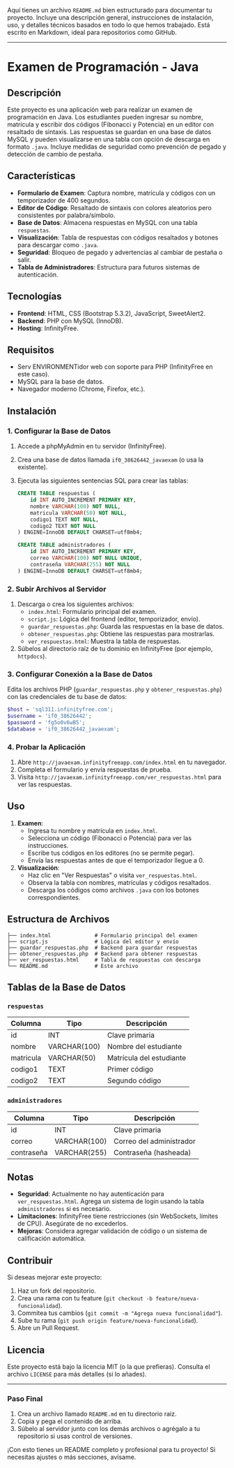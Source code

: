 Aquí tienes un archivo `README.md` bien estructurado para documentar tu proyecto. Incluye una descripción general, instrucciones de instalación, uso, y detalles técnicos basados en todo lo que hemos trabajado. Está escrito en Markdown, ideal para repositorios como GitHub.

---

# Examen de Programación - Java

## Descripción
Este proyecto es una aplicación web para realizar un examen de programación en Java. Los estudiantes pueden ingresar su nombre, matrícula y escribir dos códigos (Fibonacci y Potencia) en un editor con resaltado de sintaxis. Las respuestas se guardan en una base de datos MySQL y pueden visualizarse en una tabla con opción de descarga en formato `.java`. Incluye medidas de seguridad como prevención de pegado y detección de cambio de pestaña.

## Características
- **Formulario de Examen**: Captura nombre, matrícula y códigos con un temporizador de 400 segundos.
- **Editor de Código**: Resaltado de sintaxis con colores aleatorios pero consistentes por palabra/símbolo.
- **Base de Datos**: Almacena respuestas en MySQL con una tabla `respuestas`.
- **Visualización**: Tabla de respuestas con códigos resaltados y botones para descargar como `.java`.
- **Seguridad**: Bloqueo de pegado y advertencias al cambiar de pestaña o salir.
- **Tabla de Administradores**: Estructura para futuros sistemas de autenticación.

## Tecnologías
- **Frontend**: HTML, CSS (Bootstrap 5.3.2), JavaScript, SweetAlert2.
- **Backend**: PHP con MySQL (InnoDB).
- **Hosting**: InfinityFree.

## Requisitos
- Serv ENVIRONMENTidor web con soporte para PHP (InfinityFree en este caso).
- MySQL para la base de datos.
- Navegador moderno (Chrome, Firefox, etc.).

## Instalación

### 1. Configurar la Base de Datos
1. Accede a phpMyAdmin en tu servidor (InfinityFree).
2. Crea una base de datos llamada `if0_38626442_javaexam` (o usa la existente).
3. Ejecuta las siguientes sentencias SQL para crear las tablas:

   ```sql
   CREATE TABLE respuestas (
       id INT AUTO_INCREMENT PRIMARY KEY,
       nombre VARCHAR(100) NOT NULL,
       matricula VARCHAR(50) NOT NULL,
       codigo1 TEXT NOT NULL,
       codigo2 TEXT NOT NULL
   ) ENGINE=InnoDB DEFAULT CHARSET=utf8mb4;

   CREATE TABLE administradores (
       id INT AUTO_INCREMENT PRIMARY KEY,
       correo VARCHAR(100) NOT NULL UNIQUE,
       contraseña VARCHAR(255) NOT NULL
   ) ENGINE=InnoDB DEFAULT CHARSET=utf8mb4;
   ```

### 2. Subir Archivos al Servidor
1. Descarga o crea los siguientes archivos:
   - `index.html`: Formulario principal del examen.
   - `script.js`: Lógica del frontend (editor, temporizador, envío).
   - `guardar_respuestas.php`: Guarda las respuestas en la base de datos.
   - `obtener_respuestas.php`: Obtiene las respuestas para mostrarlas.
   - `ver_respuestas.html`: Muestra la tabla de respuestas.
2. Súbelos al directorio raíz de tu dominio en InfinityFree (por ejemplo, `httpdocs`).

### 3. Configurar Conexión a la Base de Datos
Edita los archivos PHP (`guardar_respuestas.php` y `obtener_respuestas.php`) con las credenciales de tu base de datos:
```php
$host = 'sql311.infinityfree.com';
$username = 'if0_38626442';
$password = 'fg5o0v6wB5';
$database = 'if0_38626442_javaexam';
```

### 4. Probar la Aplicación
1. Abre `http://javaexam.infinityfreeapp.com/index.html` en tu navegador.
2. Completa el formulario y envía respuestas de prueba.
3. Visita `http://javaexam.infinityfreeapp.com/ver_respuestas.html` para ver las respuestas.

## Uso
1. **Examen**:
   - Ingresa tu nombre y matrícula en `index.html`.
   - Selecciona un código (Fibonacci o Potencia) para ver las instrucciones.
   - Escribe tus códigos en los editores (no se permite pegar).
   - Envía las respuestas antes de que el temporizador llegue a 0.
2. **Visualización**:
   - Haz clic en "Ver Respuestas" o visita `ver_respuestas.html`.
   - Observa la tabla con nombres, matrículas y códigos resaltados.
   - Descarga los códigos como archivos `.java` con los botones correspondientes.

## Estructura de Archivos
```
├── index.html              # Formulario principal del examen
├── script.js               # Lógica del editor y envío
├── guardar_respuestas.php  # Backend para guardar respuestas
├── obtener_respuestas.php  # Backend para obtener respuestas
├── ver_respuestas.html     # Tabla de respuestas con descarga
└── README.md               # Este archivo
```

## Tablas de la Base de Datos
### `respuestas`
| Columna   | Tipo         | Descripción            |
|-----------|--------------|------------------------|
| id        | INT          | Clave primaria         |
| nombre    | VARCHAR(100) | Nombre del estudiante  |
| matricula | VARCHAR(50)  | Matrícula del estudiante |
| codigo1   | TEXT         | Primer código          |
| codigo2   | TEXT         | Segundo código         |

### `administradores`
| Columna    | Tipo         | Descripción            |
|------------|--------------|------------------------|
| id         | INT          | Clave primaria         |
| correo     | VARCHAR(100) | Correo del administrador |
| contraseña | VARCHAR(255) | Contraseña (hasheada)  |

## Notas
- **Seguridad**: Actualmente no hay autenticación para `ver_respuestas.html`. Agrega un sistema de login usando la tabla `administradores` si es necesario.
- **Limitaciones**: InfinityFree tiene restricciones (sin WebSockets, límites de CPU). Asegúrate de no excederlos.
- **Mejoras**: Considera agregar validación de código o un sistema de calificación automática.

## Contribuir
Si deseas mejorar este proyecto:
1. Haz un fork del repositorio.
2. Crea una rama con tu feature (`git checkout -b feature/nueva-funcionalidad`).
3. Commitea tus cambios (`git commit -m "Agrega nueva funcionalidad"`).
4. Sube tu rama (`git push origin feature/nueva-funcionalidad`).
5. Abre un Pull Request.

## Licencia
Este proyecto está bajo la licencia MIT (o la que prefieras). Consulta el archivo `LICENSE` para más detalles (si lo añades).

---

### Paso Final
1. Crea un archivo llamado `README.md` en tu directorio raíz.
2. Copia y pega el contenido de arriba.
3. Súbelo al servidor junto con los demás archivos o agrégalo a tu repositorio si usas control de versiones.

¡Con esto tienes un README completo y profesional para tu proyecto! Si necesitas ajustes o más secciones, avísame.